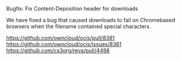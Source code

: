 Bugfix: Fix Content-Deposition header for downloads

We have fixed a bug that caused downloads to fail on Chromebased browsers when the filename contained special characters.

https://github.com/owncloud/ocis/pull/8381
https://github.com/owncloud/ocis/issues/8361
https://github.com/cs3org/reva/pull/4498
